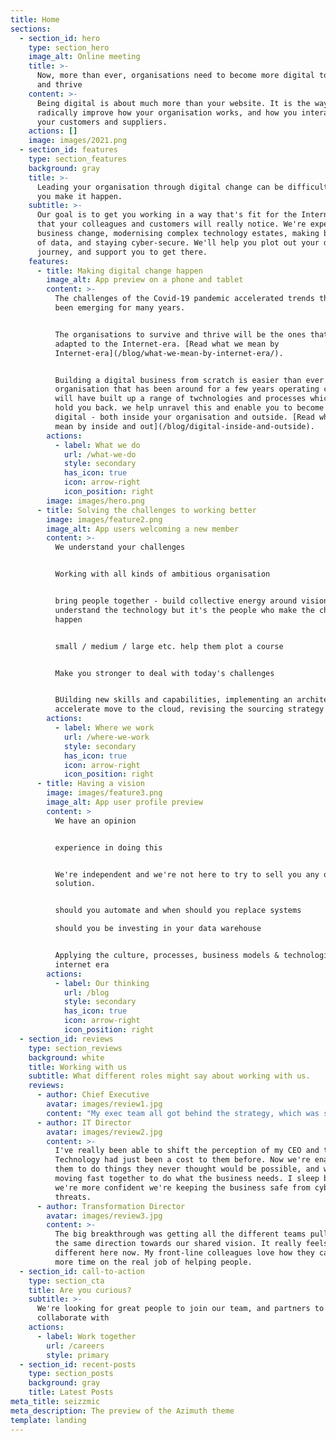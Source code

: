```yaml
---
title: Home
sections:
  - section_id: hero
    type: section_hero
    image_alt: Online meeting
    title: >-
      Now, more than ever, organisations need to become more digital to survive
      and thrive
    content: >-
      Being digital is about much more than your website. It is the way to
      radically improve how your organisation works, and how you interact with
      your customers and suppliers.
    actions: []
    image: images/2021.png
  - section_id: features
    type: section_features
    background: gray
    title: >-
      Leading your organisation through digital change can be difficult. We help
      you make it happen.
    subtitle: >-
      Our goal is to get you working in a way that's fit for the Internet-era -
      that your colleagues and customers will really notice. We're experts in
      business change, modernising complex technology estates, making better use
      of data, and staying cyber-secure. We'll help you plot out your digital
      journey, and support you to get there.
    features:
      - title: Making digital change happen
        image_alt: App preview on a phone and tablet
        content: >-
          The challenges of the Covid-19 pandemic accelerated trends that had
          been emerging for many years. 


          The organisations to survive and thrive will be the ones that have
          adapted to the Internet-era. [Read what we mean by
          Internet-era](/blog/what-we-mean-by-internet-era/).


          Building a digital business from scratch is easier than ever. But any
          organisation that has been around for a few years operating complexity
          will have built up a range of twchnologies and processes which can
          hold you back. we help unravel this and enable you to become more
          digital - both inside your organisation and outside. [Read what we
          mean by inside and out](/blog/digital-inside-and-outside).
        actions:
          - label: What we do
            url: /what-we-do
            style: secondary
            has_icon: true
            icon: arrow-right
            icon_position: right
        image: images/hero.png
      - title: Solving the challenges to working better
        image: images/feature2.png
        image_alt: App users welcoming a new member
        content: >-
          We understand your challenges


          Working with all kinds of ambitious organisation


          bring people together - build collective energy around vision. We
          understand the technology but it's the people who make the change
          happen


          small / medium / large etc. help them plot a course


          Make you stronger to deal with today's challenges 


          BUilding new skills and capabilities, implementing an architecture to
          accelerate move to the cloud, revising the sourcing strategy
        actions:
          - label: Where we work
            url: /where-we-work
            style: secondary
            has_icon: true
            icon: arrow-right
            icon_position: right
      - title: Having a vision
        image: images/feature3.png
        image_alt: App user profile preview
        content: >
          We have an opinion


          experience in doing this


          We're independent and we're not here to try to sell you any one
          solution.


          should you automate and when should you replace systems

          should you be investing in your data warehouse


          Applying the culture, processes, business models & technologies of the
          internet era
        actions:
          - label: Our thinking
            url: /blog
            style: secondary
            has_icon: true
            icon: arrow-right
            icon_position: right
  - section_id: reviews
    type: section_reviews
    background: white
    title: Working with us
    subtitle: What different roles might say about working with us.
    reviews:
      - author: Chief Executive
        avatar: images/review1.jpg
        content: "My exec team all got behind the strategy, which was stretching but within our reach.\_ We're much more digital now. It's helped us look after our customers during the pandemic, and we now feel well positioned for growth. I couldn't imagine going back."
      - author: IT Director
        avatar: images/review2.jpg
        content: >-
          I've really been able to shift the perception of my CEO and the board.
          Technology had just been a cost to them before. Now we're enabling
          them to do things they never thought would be possible, and we're
          moving fast together to do what the business needs. I sleep better now
          we're more confident we're keeping the business safe from cyber
          threats.
      - author: Transformation Director
        avatar: images/review3.jpg
        content: >-
          The big breakthrough was getting all the different teams pulling in
          the same direction towards our shared vision. It really feels
          different here now. My front-line colleagues love how they can spend
          more time on the real job of helping people.
  - section_id: call-to-action
    type: section_cta
    title: Are you curious?
    subtitle: >-
      We're looking for great people to join our team, and partners to
      collaborate with
    actions:
      - label: Work together
        url: /careers
        style: primary
  - section_id: recent-posts
    type: section_posts
    background: gray
    title: Latest Posts
meta_title: seizzmic
meta_description: The preview of the Azimuth theme
template: landing
---
```

